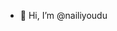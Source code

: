 - 👋 Hi, I’m @nailiyoudu
<!---
nailiyoudu/nailiyoudu is a ✨ special ✨ repository because its `README.md` (this file) appears on your GitHub profile.
You can click the Preview link to take a look at your changes.
--->
